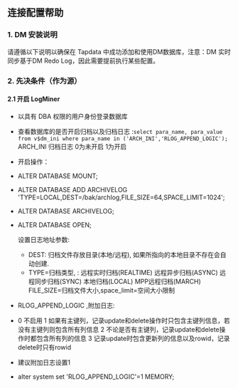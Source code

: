 ## **连接配置帮助**
### **1. DM 安装说明**
请遵循以下说明以确保在 Tapdata 中成功添加和使用DM数据库，注意：DM 实时同步基于DM Redo Log，因此需要提前执行某些配置。
### **2. 先决条件（作为源）**
#### **2.1 开启 LogMiner**
- 以具有 DBA 权限的用户身份登录数据库
- 查看数据库的是否开启归档以及归档日志 :`select para_name, para_value from v$dm_ini where para_name in ('ARCH_INI','RLOG_APPEND_LOGIC');`
  ARCH_INI 归档日志 0为未开启 1为开启
- 开启操作：
- ALTER DATABASE MOUNT;
- ALTER DATABASE ADD ARCHIVELOG 'TYPE=LOCAL,DEST=/bak/archlog,FILE_SIZE=64,SPACE_LIMIT=1024';
- ALTER DATABASE ARCHIVELOG;
- ALTER DATABASE OPEN;

  设置日志地址参数:
  - DEST:
  归档文件存放目录(本地/远程), 如果所指向的本地目录不存在会自动创建.
  - TYPE=归档类型,  :
  远程实时归档(REALTIME)
  远程异步归档(ASYNC)
  远程同步归档(SYNC)
  本地归档(LOCAL)
  MPP远程归档(MARCH)
  FILE_SIZE=归档文件大小,space_limit=空间大小限制

- RLOG_APPEND_LOGIC ,附加日志:
-  0	不启用
   1	如果有主键列，记录update和delete操作时只包含主键列信息，若没有主键列则包含所有列信息
   2	不论是否有主键列，记录update和delete操作时都包含所有列的信息
   3	记录update时包含更新列的信息以及rowid，记录delete时只有rowid
- 建议附加日志设置1
- alter system set 'RLOG_APPEND_LOGIC'=1 MEMORY;




